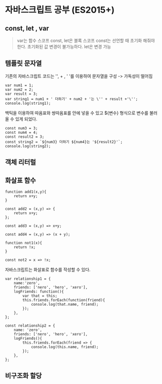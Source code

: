 # 자바스크립트 공부 (ES2015+)
## const, let , var
> var는 함수 스코프
> const, let은 블록 스코프
> const는 선언할 때 초기화 해줘야 한다. 초기화된 값 변경이 불가능하다.
> let은 변경 가능
## 템플릿 문자열
기존의 자바스크립트 코드는 '', + , ' '를 이용하여 문자열을 구성 -> 가독성이 떨어짐   
```
var num1 = 1;
var num2 = 2;
var result = 3;
var string1 = num1 + ' 더하기' + num2 + '는 \'' + result +'\'';
console.log(string1);
```
백틱을 이용하여 따옴표와 쌍따옴표를 안에 넣을 수 있고 ${변수} 형식으로 변수를 불러올 수 있게 되었다.   
```
const num3 = 3;
const num4 = 4;
const result2 = 3;
const string2 = `${num3} 더하기 ${num4}는 '${result2}'`;
console.log(string2);
```
## 객체 리터럴
## 화살표 함수
```
function add1(x,y){
    return x+y;
}

const add2 = (x,y) => {
    return x+y;
};

const add3 = (x,y) => x+y;

const add4 = (x,y) => (x + y);

function not1(x){
    return !x;
}

const not2 = x => !x;
```
자바스크립트는 화살표로 함수를 작성할 수 있다.
```
var relationship1 = {
    name:'zero',
    friends: ['nero', 'hero', 'xero'],
    logFriends: function(){
        var that = this;
        this.friends.forEach(function(friend){
            console.log(that.name, friend);
        });
    },
};

const relationship2 = {
    name: 'zero',
    friends: ['nero', 'hero', 'xero'],
    logFriends(){
        this.friends.forEach(friend => {
            console.log(this.name, friend);
        });
    },
};
```
## 비구조화 할당
